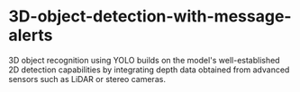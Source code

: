 # 3D-object-detection-with-message-alerts
3D object recognition using YOLO builds on the model's well-established 2D detection capabilities by integrating depth data obtained from advanced sensors such as LiDAR or stereo cameras.
